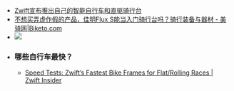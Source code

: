 - [Zwift宣布推出自己的智能自行车和直驱骑行台](https://www.biketo.com/news/49018_2.html)
- [不想买弄虚作假的产品，佳明Flux S能当入门骑行台吗？骑行装备与器材 - 美骑网|Biketo.com](https://www.biketo.com/product/48790_3.html)
- ![](https://firebasestorage.googleapis.com/v0/b/firescript-577a2.appspot.com/o/imgs%2Fapp%2Fxinyiheng%2FNecGz7m6Jb.png?alt=media&token=6adccfa9-f67e-43d7-b8e9-0873ec58689f)
- ### 哪些自行车最快？
    - [Speed Tests: Zwift’s Fastest Bike Frames for Flat/Rolling Races | Zwift Insider](https://zwiftinsider.com/fastest-frames/)

